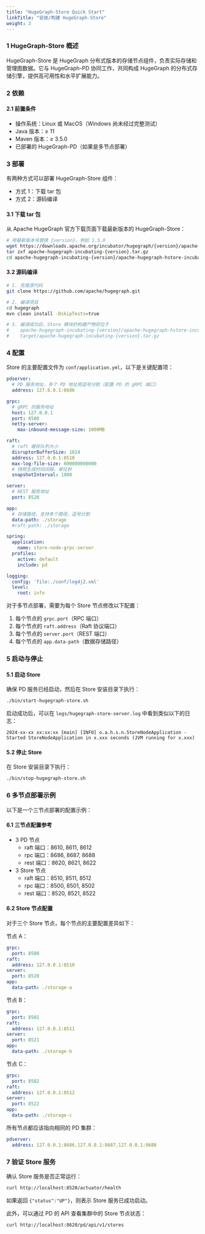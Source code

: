 ```yaml
---
title: "HugeGraph-Store Quick Start"
linkTitle: "安装/构建 HugeGraph-Store"
weight: 3
---
```


### 1 HugeGraph-Store 概述

HugeGraph-Store 是 HugeGraph 分布式版本的存储节点组件，负责实际存储和管理图数据。它与 HugeGraph-PD 协同工作，共同构成 HugeGraph 的分布式存储引擎，提供高可用性和水平扩展能力。

### 2 依赖

#### 2.1 前置条件

- 操作系统：Linux 或 MacOS（Windows 尚未经过完整测试）
- Java 版本：≥ 11
- Maven 版本：≥ 3.5.0
- 已部署的 HugeGraph-PD（如果是多节点部署）

### 3 部署

有两种方式可以部署 HugeGraph-Store 组件：

- 方式 1：下载 tar 包
- 方式 2：源码编译

#### 3.1 下载 tar 包

从 Apache HugeGraph 官方下载页面下载最新版本的 HugeGraph-Store：

```bash
# 用最新版本号替换 {version}，例如 1.5.0
wget https://downloads.apache.org/incubator/hugegraph/{version}/apache-hugegraph-incubating-{version}.tar.gz  
tar zxf apache-hugegraph-incubating-{version}.tar.gz
cd apache-hugegraph-incubating-{version}/apache-hugegraph-hstore-incubating-{version}
```

#### 3.2 源码编译

```bash
# 1. 克隆源代码
git clone https://github.com/apache/hugegraph.git

# 2. 编译项目
cd hugegraph
mvn clean install -DskipTests=true

# 3. 编译成功后，Store 模块的构建产物将位于
#    apache-hugegraph-incubating-{version}/apache-hugegraph-hstore-incubating-{version}
#    target/apache-hugegraph-incubating-{version}.tar.gz
```

### 4 配置

Store 的主要配置文件为 `conf/application.yml`，以下是关键配置项：

```yaml
pdserver:
  # PD 服务地址，多个 PD 地址用逗号分割（配置 PD 的 gRPC 端口）
  address: 127.0.0.1:8686

grpc:
  # gRPC 的服务地址
  host: 127.0.0.1
  port: 8500
  netty-server:
    max-inbound-message-size: 1000MB

raft:
  # raft 缓存队列大小
  disruptorBufferSize: 1024
  address: 127.0.0.1:8510
  max-log-file-size: 600000000000
  # 快照生成时间间隔，单位秒
  snapshotInterval: 1800

server:
  # REST 服务地址
  port: 8520

app:
  # 存储路径，支持多个路径，逗号分割
  data-path: ./storage
  #raft-path: ./storage

spring:
  application:
    name: store-node-grpc-server
  profiles:
    active: default
    include: pd

logging:
  config: 'file:./conf/log4j2.xml'
  level:
    root: info
```

对于多节点部署，需要为每个 Store 节点修改以下配置：

1. 每个节点的 `grpc.port`（RPC 端口）
2. 每个节点的 `raft.address`（Raft 协议端口）
3. 每个节点的 `server.port`（REST 端口）
4. 每个节点的 `app.data-path`（数据存储路径）

### 5 启动与停止

#### 5.1 启动 Store

确保 PD 服务已经启动，然后在 Store 安装目录下执行：

```bash
./bin/start-hugegraph-store.sh
```

启动成功后，可以在 `logs/hugegraph-store-server.log` 中看到类似以下的日志：

```
2024-xx-xx xx:xx:xx [main] [INFO] o.a.h.s.n.StoreNodeApplication - Started StoreNodeApplication in x.xxx seconds (JVM running for x.xxx)
```

#### 5.2 停止 Store

在 Store 安装目录下执行：

```bash
./bin/stop-hugegraph-store.sh
```

### 6 多节点部署示例

以下是一个三节点部署的配置示例：

#### 6.1 三节点配置参考

- 3 PD 节点
  - raft 端口：8610, 8611, 8612
  - rpc 端口：8686, 8687, 8688
  - rest 端口：8620, 8621, 8622
- 3 Store 节点
  - raft 端口：8510, 8511, 8512
  - rpc 端口：8500, 8501, 8502
  - rest 端口：8520, 8521, 8522

#### 6.2 Store 节点配置

对于三个 Store 节点，每个节点的主要配置差异如下：

节点 A：
```yaml
grpc:
  port: 8500
raft:
  address: 127.0.0.1:8510
server:
  port: 8520
app:
  data-path: ./storage-a
```

节点 B：
```yaml
grpc:
  port: 8501
raft:
  address: 127.0.0.1:8511
server:
  port: 8521
app:
  data-path: ./storage-b
```

节点 C：
```yaml
grpc:
  port: 8502
raft:
  address: 127.0.0.1:8512
server:
  port: 8522
app:
  data-path: ./storage-c
```

所有节点都应该指向相同的 PD 集群：
```yaml
pdserver:
  address: 127.0.0.1:8686,127.0.0.1:8687,127.0.0.1:8688
```

### 7 验证 Store 服务

确认 Store 服务是否正常运行：

```bash
curl http://localhost:8520/actuator/health
```

如果返回 `{"status":"UP"}`，则表示 Store 服务已成功启动。

此外，可以通过 PD 的 API 查看集群中的 Store 节点状态：

```bash
curl http://localhost:8620/pd/api/v1/stores
```
